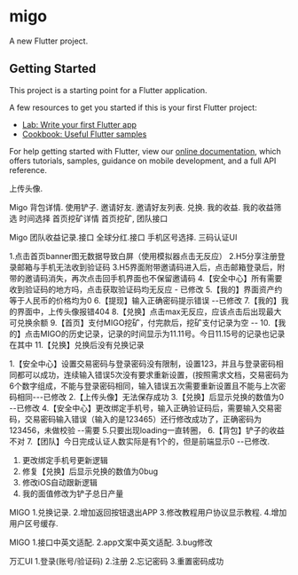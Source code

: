 # migo

A new Flutter project.

## Getting Started

This project is a starting point for a Flutter application.

A few resources to get you started if this is your first Flutter project:

- [Lab: Write your first Flutter app](https://flutter.dev/docs/get-started/codelab)
- [Cookbook: Useful Flutter samples](https://flutter.dev/docs/cookbook)

For help getting started with Flutter, view our
[online documentation](https://flutter.dev/docs), which offers tutorials,
samples, guidance on mobile development, and a full API reference.




上传头像.

Migo
背包详情.
使用铲子.
邀请好友.
邀请好友列表.
兑换.
我的收益.
我的收益筛选
时间选择
首页挖矿详情
首页挖矿,
团队接口

Migo
团队收益记录.接口
全球分红.接口
手机区号选择.
三码认证UI


1.点击首页banner图无数据导致白屏（使用模拟器点击无反应）
2.H5分享注册登录邮箱与手机无法收到验证码
3.H5界面附带邀请码进入后，点击邮箱登录后，附带的邀请码消失，再次点击回手机界面也不保留邀请码
4.【安全中心】所有需要收到验证码的地方吗，点击获取验证码均无反应 - 已修改
5.【我的】界面资产约等于人民币的价格均为0 
6.【提现】输入正确密码提示错误 --已修改
7.【我的】我的界面中，上传头像报错404
8.【兑换】点击max无反应，应该点击后出现最大可兑换余额
9.【首页】支付MIGO挖矿，付完款后，挖矿支付记录为空 --
10.【我的】点击MIGO的历史记录，记录的时间显示为11.11号。今日11.15号的记录也记录在其中
11.【兑换】兑换后没有兑换记录



1.【安全中心】设置交易密码与登录密码没有限制，设置123，并且与登录密码相同都可以成功，连续输入错误5次没有要求重新设置，(按照需求文档，交易密码为6个数字组成，不能与登录密码相同，输入错误五次需要重新设置且不能与上次密码相同---已修改
2.【上传头像】无法保存成功
3.【兑换】后显示兑换的数值为0 --已修改
4.【安全中心】更改绑定手机号，输入正确验证码后，需要输入交易密码，交易密码输入错误（输入的是123465）还行修改成功了，正确密码为123456，未做校验 --需要
5.只要出现loading一直转圈，
6.【背包】铲子的收益不对
7.【团队】今日完成认证人数实际是有1个的，但是前端显示0 --已修改.

1. 更改绑定手机号更新逻辑
2. 修复【兑换】后显示兑换的数值为0bug
3. 修改iOS自动跟新逻辑
4. 我的面值修改为铲子总日产量

MIGO
1.兑换记录.
2.增加返回按钮退出APP
3.修改教程用户协议显示教程.
4.增加用户区号缓存.

MIGO
1.接口中英文适配.
2.app文案中英文适配.
3.bug修改

万汇UI
1.登录(账号/验证码)
2.注册
2.忘记密码
3.重置密码成功



